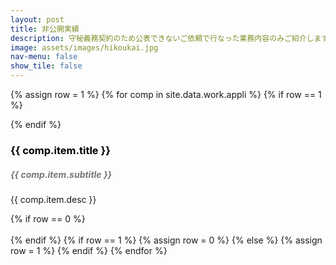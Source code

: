 ```yaml
---
layout: post
title: 非公開実績
description: 守秘義務契約のため公表できないご依頼で行なった業務内容のみご紹介します。
image: assets/images/hikoukai.jpg
nav-menu: false
show_tile: false
---
```


<!-- Content -->
{% assign row = 1 %}
{% for comp in site.data.work.appli %}
    {% if row == 1 %}
<div class="row">
    {% endif %}
    <div class="6u 12u$(small)">
    <h3 style="color:#000;">{{ comp.item.title }}</h3>
    <h5 style="color:#777;">{{ comp.item.subtitle }}</h5>
    <p><span class="image left"><img src="{{ comp.item.image }}" alt="" /></span>{{ comp.item.desc }}</p>
    </div>
    {% if row == 0 %}
    <!-- Break -->
</div>
<br>
    {% endif %}
    {% if row == 1 %}
    {% assign row = 0 %}
    {% else %}
    {% assign row = 1 %}
    {% endif %}
{% endfor %} 
